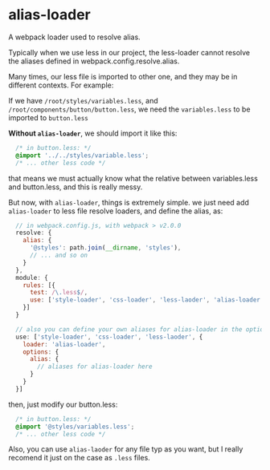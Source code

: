 # alias-loader
A webpack loader used to resolve alias.

Typically when we use less in our project, the less-loader cannot resolve the aliases defined in webpack.config.resolve.alias.

Many times, our less file is imported to other one, and they may be in different contexts. For example:

If we have `/root/styles/variables.less`, and `/root/components/button/button.less`, we need the `variables.less` to be imported to `button.less`

**Without `alias-loader`**, we should import it like this:
```css
  /* in button.less: */
  @import '../../styles/variable.less';
  /* ... other less code */
```
that means we must actually know what the relative between variables.less and button.less, and this is really messy.

But now, with `alias-loader`, things is extremely simple. we just need add `alias-loader` to less file resolve loaders, and define the alias, as:

```javascript
  // in webpack.config.js, with webpack > v2.0.0
  resolve: {
    alias: {
      '@styles': path.join(__dirname, 'styles'),
      // ... and so on
    }
  },
  module: {
    rules: [{
      test: /\.less$/,
      use: ['style-loader', 'css-loader', 'less-laoder', 'alias-loader']
    }]
  }

  // also you can define your own aliases for alias-loader in the option:
  use: ['style-loader', 'css-loader', 'less-laoder', {
    loader: 'alias-loader',
    options: {
      alias: {
        // aliases for alias-loader here
      }
    }
  }]
```
then, just modify our button.less:
```css
  /* in button.less: */
  @import '@styles/variables.less';
  /* ... other less code */
```

Also, you can use `alias-laoder` for any file typ as you want, but I really recomend it just on the case as `.less` files.